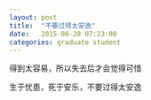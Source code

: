 ```yaml
---
layout: post
title:  "不要过得太安逸"
date:   2015-08-28 07:23:08
categories: graduate student
---
```


得到太容易，所以失去后才会觉得可惜

生于忧患，死于安乐，不要过得太安逸
